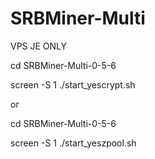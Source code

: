# SRBMiner-Multi
VPS JE ONLY

cd SRBMiner-Multi-0-5-6

screen -S 1 ./start_yescrypt.sh

or

cd SRBMiner-Multi-0-5-6

screen -S 1 ./start_yeszpool.sh
